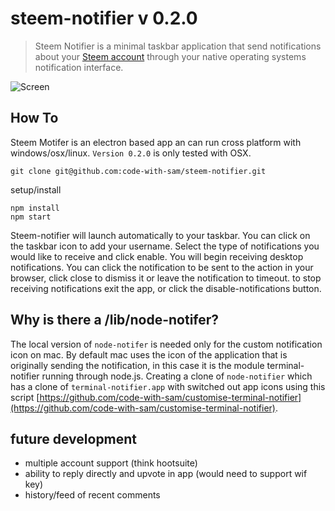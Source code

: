 # steem-notifier v 0.2.0

> Steem Notifier is a minimal taskbar application that send notifications about your [Steem account](http://steemit.com) through your native operating systems notification interface.

![Screen](https://i.imgsafe.org/ff/ffb9bd0948.jpeg)

## How To
Steem Motifer is an electron based app an can run cross platform with windows/osx/linux. ```Version 0.2.0``` is only tested with OSX.

```
git clone git@github.com:code-with-sam/steem-notifier.git
```

setup/install
```
npm install
npm start
```

Steem-notifier will launch automatically to your taskbar. You can click on the taskbar icon to add your username. Select the type of notifications you would like to receive and click enable. You will begin receiving desktop notifications. You can click the notification to be sent to the action in your browser, click close to dismiss it or leave the notification to timeout. to stop receiving notifications exit the app, or click the disable-notifications button.

## Why is there a /lib/node-notifer?
The local version of ```node-notifer``` is needed only for the custom notification icon on mac. By default mac uses the icon of the application that is originally sending the notification, in this case it is the module terminal-notifier running through node.js. Creating a clone of ```node-notifier``` which has a clone of  ```terminal-notifier.app``` with switched out app icons using this script [https://github.com/code-with-sam/customise-terminal-notifier](https://github.com/code-with-sam/customise-terminal-notifier).


## future development
- multiple account support (think hootsuite)
- ability to reply directly and upvote in app (would need to support wif key)
- history/feed of recent comments
